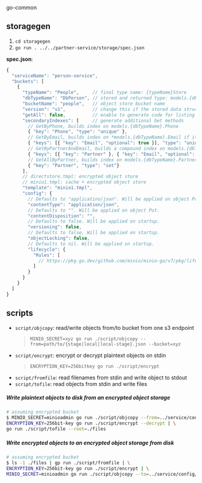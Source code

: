 go-common

## storagegen

1. `cd storagegen`
2. `go run . ../../partner-service/storage/spec.json`

**spec.json**:
```javascript
{
  "serviceName": "person-service",
  "buckets": [
    {
      "typeName": "People",     // final type name: {typeName}Store
      "dbTypeName": "DbPerson", // stored and returned type: models.{dbTypeName}
      "bucketName": "people",   // object store bucket name
      "version": "v1",          // change this if the stored data structure is changed
      "getAll": false,          // enable to generate code for listing all objects
      "secondaryIndexes": [     // generate additional Get methods
      	// GetByPhone, builds index on models.{dbTypeName}.Phone
        { "key": "Phone", "type": "unique" },
        // GetByEmail, builds index on *models.{dbTypeName}.Email if it not nil
        { "keys": [{ "key": "Email", "optional": true }], "type": "unique" },
        // GetByPartnerAndEmail, builds a compound index on models.{dbTypeName}.Partner and *models.{dbTypeName}.Email if it not nil
        { "keys": [{ "key": "Partner" }, { "key": "Email", "optional": true }], "type": "unique", "name": "PartnerAndEmail" },
        // GetAllByPartner, builds index on models.{dbTypeName}.Partner
        { "key": "Partner", "type": "set"}
      ],
      // directstore.tmpl: encrypted object store
      // minio1.tmpl: cache + encrypted object store
      "template": "minio1.tmpl",
      "config": {
      	// Defaults to "applicatino/json". Will be applied on object Put.
        "contentType": "application/json",
        // Defaults to "". Will be applied on object Put.
        "contentDisposition": "",
        // Defaults to false. Will be applied on startup.
        "versioning": false,
        // Defaults to false. Will be applied on startup.
        "objectLocking": false,
        // Defaults to nil. Will be applied on startup.
        "lifecycle": {
          "Rules": [
          	// https://pkg.go.dev/github.com/minio/minio-go/v7/pkg/lifecycle#Rule
          ]
        }
      }
    }
  ]
}
```


## scripts

- `script/objcopy`: read/write objects from/to bucket from one s3 endpoint
  > `MINIO_SECRET=xyz go run ./script/objcopy --from=path/to/{stage|local|local-stage}.json --bucket=xyz`
- `script/encrypt`: encrypt or decrypt plaintext objects on stdin
  > `ENCRYPTION_KEY=256bitkey go run ./script/encrypt`
- `script/fromfile`: read filenames from stdin and write object to stdout
- `script/tofile`: read objects from stdin and write files

##### Write plaintext objects to disk from an encrypted object storage

```bash
# assuming encrypted bucket
$ MINIO_SECRET=minioadmin go run ./script/objcopy --from=../service/config/local-stage.json --bucket=people | \
ENCRYPTION_KEY=256bit-key go run ./script/encrypt --decrypt | \
go run ./script/tofile --root=./files
```

##### Write encrypted objects to an encrypted object storage from disk

```bash
# assuming encrypted bucket
$ ls -1 ./files | gp run ./script/fromfile | \
ENCRYPTION_KEY=256bit-key go run ./script/encrypt | \
MINIO_SECRET=minioadmin go run ./script/objcopy --to=../service/config/local-stage.json --bucket=people
```
